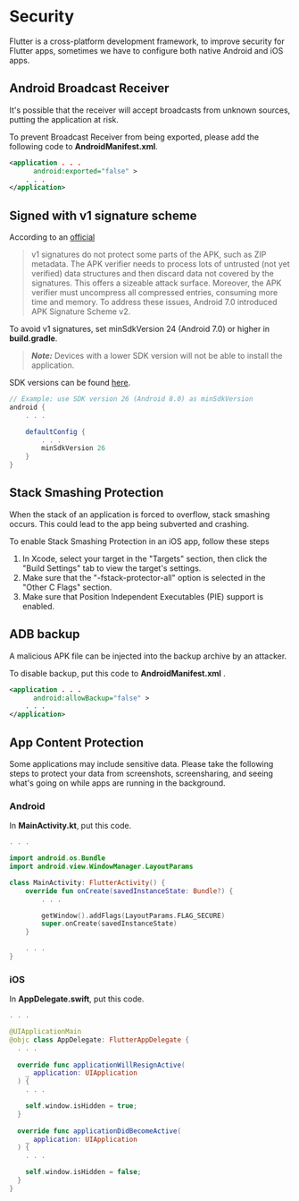 # Security

Flutter is a cross-platform development framework, to improve security for Flutter apps, sometimes we have to configure both native Android and iOS apps.

## Android Broadcast Receiver

It's possible that the receiver will accept broadcasts from unknown sources, putting the application at risk.

To prevent Broadcast Receiver from being exported, please add the following code to **AndroidManifest.xml**.

```xml
<application . . .
      android:exported="false" >
    . . .
</application>
```

## Signed with v1 signature scheme

According to an [official](https://source.android.com/security/apksigning#v1)
> v1 signatures do not protect some parts of the APK, such as ZIP metadata. The APK verifier needs to process lots of untrusted (not yet verified) data structures and then discard data not covered by the signatures. This offers a sizeable attack surface. Moreover, the APK verifier must uncompress all compressed entries, consuming more time and memory. To address these issues, Android 7.0 introduced APK Signature Scheme v2.

To avoid v1 signatures, set minSdkVersion 24 (Android 7.0) or higher in **build.gradle**.

> **_Note:_**  Devices with a lower SDK version will not be able to install the application.

SDK versions can be found [here](https://developer.android.com/studio/releases/platforms).

```gradle
// Example: use SDK version 26 (Android 8.0) as minSdkVersion
android {
    . . .

    defaultConfig {
        . . .
        minSdkVersion 26
    }
}
```

## Stack Smashing Protection

When the stack of an application is forced to overflow, stack smashing occurs. This could lead to the app being subverted and crashing.

To enable Stack Smashing Protection in an iOS app, follow these steps

1. In Xcode, select your target in the "Targets" section, then click the "Build Settings" tab to view the target's settings.
1. Make sure that the "-fstack-protector-all" option is selected in the "Other C Flags" section.
1. Make sure that Position Independent Executables (PIE) support is enabled.

## ADB backup

A malicious APK file can be injected into the backup archive by an attacker.

To disable backup, put this code to **AndroidManifest.xml** .

```xml
<application . . .
      android:allowBackup="false" >
    . . .
</application>
```

## App Content Protection

Some applications may include sensitive data. Please take the following steps to protect your data from screenshots, screensharing, and seeing what's going on while apps are running in the background.

### Android

In **MainActivity.kt**, put this code.

```kotlin
. . .

import android.os.Bundle
import android.view.WindowManager.LayoutParams

class MainActivity: FlutterActivity() {
    override fun onCreate(savedInstanceState: Bundle?) {
        . . .

        getWindow().addFlags(LayoutParams.FLAG_SECURE)
        super.onCreate(savedInstanceState)
    }

    . . .
}
```

### iOS

In **AppDelegate.swift**, put this code.

```swift
. . .

@UIApplicationMain
@objc class AppDelegate: FlutterAppDelegate {
  . . .
    
  override func applicationWillResignActive(
    _ application: UIApplication
  ) {
    . . .

    self.window.isHidden = true;
  }
  
  override func applicationDidBecomeActive(
    _ application: UIApplication
  ) {
    . . .

    self.window.isHidden = false;
  }
}
```
